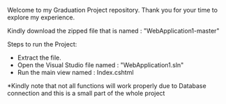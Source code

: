 Welcome to my Graduation Project repository.
Thank you for your time to explore my experience.

Kindly download the zipped file that is named : "WebApplication1-master"

Steps to run the Project:
- Extract the file.
- Open the Visual Studio file named : "WebApplication1.sln"
- Run the main view named : Index.cshtml

*Kindly note that not all functions will work properly due to Database connection
and this is a small part of the whole project
